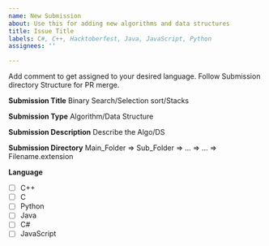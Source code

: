 ```yaml
---
name: New Submission
about: Use this for adding new algorithms and data structures
title: Issue Title
labels: C#, C++, Hacktoberfest, Java, JavaScript, Python
assignees: ''

---
```


Add comment to get assigned to your desired language.
Follow Submission directory Structure for PR merge.


**Submission Title**
Binary Search/Selection sort/Stacks

**Submission Type**
Algorithm/Data Structure

**Submission Description**
Describe the Algo/DS

**Submission Directory**
Main_Folder => Sub_Folder => ... => ... => Filename.extension

**Language**

- [ ]  C++
- [ ]  C 
- [ ]  Python
- [ ] Java 
- [ ] C#
- [ ] JavaScript
